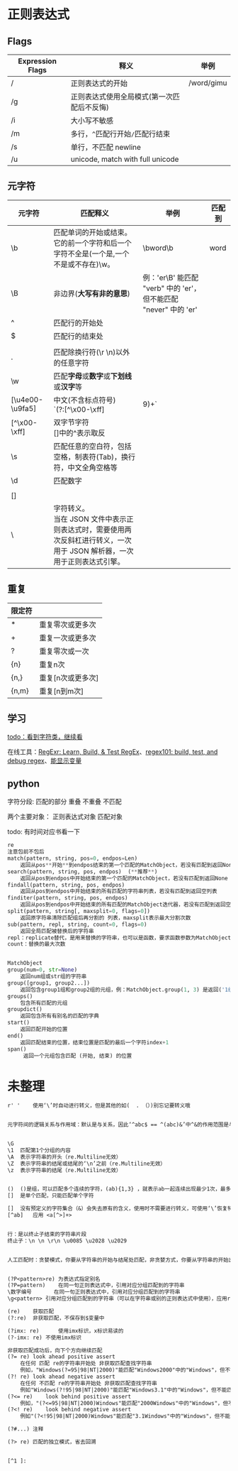 # 正则表达式



## Flags

| Expression Flags | 释义                                       | 举例       |
| ---------------- | ------------------------------------------ | ---------- |
| /                | 正则表达式的开始                           | /word/gimu |
| /g               | 正则表达式使用全局模式(第一次匹配后不反悔) |            |
| /i               | 大小写不敏感                               |            |
| /m               | 多行，`^`匹配行开始`/`匹配行结束           |            |
| /s               | 单行，不匹配 newline                       |            |
| /u               | unicode, match with full unicode           |            |



## 元字符

| 元字符          | 匹配释义                                                     | 举例                                                         | 匹配到 |
| --------------- | ------------------------------------------------------------ | ------------------------------------------------------------ | ------ |
| \b              | 匹配单词的开始或结束。它的前一个字符和后一个字符不全是(一个是,一个不是或不存在)\w。 | \bword\b                                                     | word   |
| \B              | 非边界(**大写有非的意思**)                                   | 例：'er\B' 能匹配 "verb" 中的 'er'，但不能匹配 "never" 中的 'er' |        |
| ^               | 匹配行的开始处                                               |                                                              |        |
| $               | 匹配行的结束处                                               |                                                              |        |
|                 |                                                              |                                                              |        |
| .               | 匹配除换行符(\r \n)以外的任意字符                            |                                                              |        |
| \w              | 匹配**字母**或**数字**或**下划线**或**汉字**等               |                                                              |        |
| [\u4e00-\u9fa5] | 中文(不含标点符号)<br />`(?:[^\x00-\xff]|9)+`                |                                                              |        |
| [^\x00-\xff]    | 双字节字符<br />[]中的^表示取反                              |                                                              |        |
| \s              | 匹配任意的空白符，包括空格，制表符(Tab)，换行符，中文全角空格等 |                                                              |        |
| \d              | 匹配数字                                                     |                                                              |        |
|                 |                                                              |                                                              |        |
| []              |                                                              |                                                              |        |
| \               | 字符转义。<br />当在 JSON 文件中表示正则表达式时，需要使用两次反斜杠进行转义，一次用于 JSON 解析器，一次用于正则表达式引擎。 |                                                              |        |



## 重复

| 限定符 |                   |
| ------ | ----------------- |
| *      | 重复零次或更多次  |
| +      | 重复一次或更多次  |
| ?      | 重复零次或一次    |
| {n}    | 重复n次           |
| {n,}   | 重复[n次或更多次] |
| {n,m}  | 重复[n到m次]      |



## 学习

[todo：看到字符类，继续看](https://www.zhihu.com/question/20197998)

在线工具：[RegExr: Learn, Build, & Test RegEx](https://regexr.com/)、[regex101: build, test, and debug regex](https://regex101.com/)、[能显示变量](https://deerchao.cn/tools/wegester/)



## python

字符分段:
	匹配的部分
		重叠
		不重叠
	不匹配

两个主要对象：
	正则表达式对象
	匹配对象

todo: 有时间对应书看一下

```python
re
注意包前不包后
match(pattern, string, pos=0, endpos=Len)
	返回从pos**开始**到endpos结束的第一个匹配的MatchObject，若没有匹配到返回None，与search的区别是，match是一定重0位置开始的
search(pattern, string, pos, endpos)  (**推荐**)
	返回从pos到endpos中开始结束的第一个匹配的MatchObject，若没有匹配到返回None
findall(pattern, string, pos, endpos)
	返回从pos到endpos中开始结束的所有匹配的字符串列表，若没有匹配到返回空列表
finditer(pattern, string, pos, endpos)
	返回从pos到endpos中开始结束的所有匹配的MatchObject迭代器，若没有匹配到返回空迭代器
split(pattern, string[, maxsplit=0, flags=0])
	返回原字符串清除匹配组后再分割的 列表，maxsplit表示最大分割次数
sub(pattern, repl, string, count=0, flags=0)
	返回全局匹配被替换后的字符串
repl：replicate替代，是用来替换的字符串，也可以是函数，要求函数参数为MatchObject ，函数返回为str类型
count：替换的最大次数


MatchObject
group(num=0, str=None)
	返回num组或str组的字符串
group([group1, group2...])
	返回包含group1组和group2组的元组，例：MatchObject.group(1, 3) 是返回('1组', '3组')
groups()
	包含所有匹配的元组
groupdict()
	返回包含所有有别名的匹配的字典
start() 
	返回匹配开始的位置
end() 
	返回匹配结束的位置，结束位置是匹配的最后一个字符index+1
span()
	 返回一个元组包含匹配 (开始, 结束) 的位置
```



# 未整理

```txt
r' '	使用‘\’时自动进行转义，但是其他的如(  . （）)别忘记要转义哦


元字符间的逻辑关系与作用域：默认是与关系，因此‘^abc$ == ^(abc)&’中^&的作用范围是与上的全部元字符


\G
\1	匹配第1个分组的内容
\A	表示字符串的开头（re.Multiline无效）
\Z	表示字符串的结尾或结尾的‘\n’之前（re.Multiline无效）
\z	表示字符串的结尾（re.Multiline无效）


()	()是组，可以匹配多个连续的字符，(ab){1,3} ，就表示ab一起连续出现最少1次，最多3次。
[]	是单个匹配，只能匹配单个字符

[]	没有预定义的字符集合（&）会失去原有的含义，使用时不需要进行转义，可使用‘\’恢复特殊字符的含义
[^ab]	应用 <a[^>]+>


行：是以终止子结束的字符串片段
终止子：\n \n \r\n \u0085 \u2028 \u2029


人工匹配时：贪婪模式，你要从字符串的开始与结尾处匹配，非贪婪方式，你要从字符串的开始出匹配


(?P<pattern>re)	为表达式指定别名
(?P=pattern)	在同一句正则表达式中，引用对应分组匹配到的字符串
\数字编号		在同一句正则表达式中，引用对应分组匹配到的字符串
\g<pattern>	引用对应分组匹配到的字符串（可以在字符串或别的正则表达式中使用），应用rest = re.sub(r'(?P<A>\d)', '<\g<A>>', 'a1b2c3d')，返回a<1>b<2>c<3>d

(re)	获取匹配
(?:re)	非获取匹配，不保存到$变量中

(?imx: re)		使用imx标识，x标识易读的
(?-imx: re)	不使用imx标识

非获取匹配成功后，向下个方向继续匹配
(?= re)	look ahead positive assert
	在任何 匹配 re的字符串开始处 非获取匹配查找字符串
	例如，"Windows(?=95|98|NT|2000)"能匹配"Windows2000"中的"Windows"，但不能匹配"Windows3.1"中的"Windows"
(?! re)	look ahead negative assert
	在任何 不匹配 re的字符串开始处 非获取匹配查找字符串
	例如"Windows(?!95|98|NT|2000)"能匹配"Windows3.1"中的"Windows"，但不能匹配"Windows2000"中的"Windows"
(?<= re)	look behind positive assert
	例如，"(?<=95|98|NT|2000)Windows"能匹配"2000Windows"中的"Windows"，但不能匹配"3.1Windows"中的"Windows"
(?<! re)	look behind negative assert
	例如"(?<!95|98|NT|2000)Windows"能匹配"3.1Windows"中的"Windows"，但不能匹配"2000Windows"中的"Windows"

(?#...)	注释

(?> re)	匹配的独立模式，省去回溯


[^1 ]: 
```
